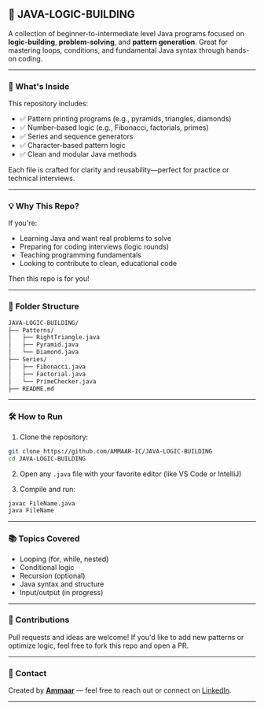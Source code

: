 ## 🧠 JAVA-LOGIC-BUILDING

A collection of beginner-to-intermediate level Java programs focused on **logic-building**, **problem-solving**, and **pattern generation**. Great for mastering loops, conditions, and fundamental Java syntax through hands-on coding.

---

### 🚀 What's Inside

This repository includes:

* ✅ Pattern printing programs (e.g., pyramids, triangles, diamonds)
* ✅ Number-based logic (e.g., Fibonacci, factorials, primes)
* ✅ Series and sequence generators
* ✅ Character-based pattern logic
* ✅ Clean and modular Java methods

Each file is crafted for clarity and reusability—perfect for practice or technical interviews.

---

### 💡 Why This Repo?

If you're:

* Learning Java and want real problems to solve
* Preparing for coding interviews (logic rounds)
* Teaching programming fundamentals
* Looking to contribute to clean, educational code

Then this repo is for you!

---

### 📂 Folder Structure

```bash
JAVA-LOGIC-BUILDING/
├── Patterns/
│   ├── RightTriangle.java
│   ├── Pyramid.java
│   └── Diamond.java
├── Series/
│   ├── Fibonacci.java
│   ├── Factorial.java
│   └── PrimeChecker.java
├── README.md
```

---

### 🛠️ How to Run

1. Clone the repository:

```bash
git clone https://github.com/AMMAAR-IC/JAVA-LOGIC-BUILDING
cd JAVA-LOGIC-BUILDING
```

2. Open any `.java` file with your favorite editor (like VS Code or IntelliJ)

3. Compile and run:

```bash
javac FileName.java
java FileName
```

---

### 📚 Topics Covered

* Looping (for, while, nested)
* Conditional logic
* Recursion (optional)
* Java syntax and structure
* Input/output (in progress)

---

### 🤝 Contributions

Pull requests and ideas are welcome!
If you'd like to add new patterns or optimize logic, feel free to fork this repo and open a PR.

---

### 📩 Contact

Created by **[Ammaar](https://github.com/AMMAAR-IC)** — feel free to reach out or connect on [LinkedIn](https://www.linkedin.com/in/icammaar).

---
